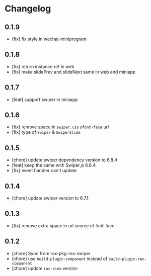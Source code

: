 # Changelog

## 0.1.9

- [fix] fix style in wechat-miniprogram

## 0.1.8

- [fix] return instance ref in web
- [fix] make slidePrev and slideNext same in web and miniapp

## 0.1.7

- [feat] support swiper in miniapp

## 0.1.6

- [fix] remove space in `swiper.css` `@font-face` url
- [fix] type of `Swiper` & `SwiperSlide`

## 0.1.5

- [chore] update swiper dependency version to 6.8.4
- [feat] keep the same with Swiper.js 6.8.4
- [fix] event handler can't update

## 0.1.4

- [chore] update swiper version to 6.7.1

## 0.1.3

- [fix] remove extra space in url source of font-face

## 0.1.2

- [chore] Sync from rax-pkg-rax-swiper
- [chore] use `build-plugin-component` instead of `build-plugin-rax-component`
- [chore] update `rax-view` version
